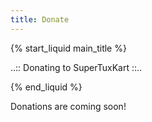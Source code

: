 ```yaml
---
title: Donate
---
```

{% start_liquid main_title %}

..:: Donating to SuperTuxKart ::..

{% end_liquid %}

Donations are coming soon!
